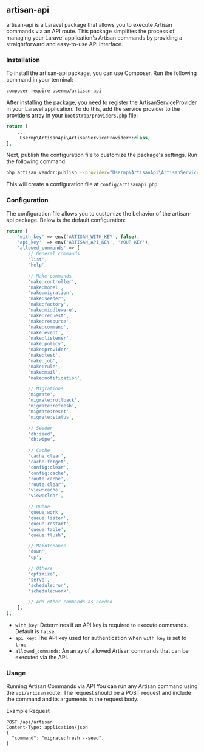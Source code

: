 ## artisan-api


artisan-api is a Laravel package that allows you to execute Artisan commands via an API route. This package simplifies the process of managing your Laravel application's Artisan commands by providing a straightforward and easy-to-use API interface.

### Installation
To install the artisan-api package, you can use Composer. Run the following command in your terminal:

```bash
composer require usermp/artisan-api
```

After installing the package, you need to register the ArtisanServiceProvider in your Laravel application. To do this, add the service provider to the providers array in your ```bootstrap/providers.php``` file:

```php
return [
    ...
     Usermp\ArtisanApi\ArtisanServiceProvider::class,
],
```

Next, publish the configuration file to customize the package's settings. Run the following command:

```bash
php artisan vendor:publish --provider="Usermp\ArtisanApi\ArtisanServiceProvider" --tag="artisan-api-config"
```
This will create a configuration file at ```config/artisanapi.php```.

### Configuration
The configuration file allows you to customize the behavior of the artisan-api package. Below is the default configuration:

```php 
return [
    'with_key' => env('ARTISAN_WITH_KEY', false),
    'api_key'  => env('ARTISAN_API_KEY', 'YOUR KEY'),
    'allowed_commands' => [
        // General commands
        'list',
        'help',

        // Make commands
        'make:controller',
        'make:model',
        'make:migration',
        'make:seeder',
        'make:factory',
        'make:middleware',
        'make:request',
        'make:resource',
        'make:command',
        'make:event',
        'make:listener',
        'make:policy',
        'make:provider',
        'make:test',
        'make:job',
        'make:rule',
        'make:mail',
        'make:notification',

        // Migrations
        'migrate',
        'migrate:rollback',
        'migrate:refresh',
        'migrate:reset',
        'migrate:status',

        // Seeder
        'db:seed',
        'db:wipe',

        // Cache
        'cache:clear',
        'cache:forget',
        'config:clear',
        'config:cache',
        'route:cache',
        'route:clear',
        'view:cache',
        'view:clear',

        // Queue
        'queue:work',
        'queue:listen',
        'queue:restart',
        'queue:table',
        'queue:flush',

        // Maintenance
        'down',
        'up',

        // Others
        'optimize',
        'serve',
        'schedule:run',
        'schedule:work',

        // Add other commands as needed
    ],
];
```
- `with_key`: Determines if an API key is required to execute commands. Default is `false`.
- `api_key`: The API key used for authentication when `with_key` is set to `true`
- `allowed_commands`: An array of allowed Artisan commands that can be executed via the API.


### Usage

Running Artisan Commands via API
You can run any Artisan command using the ``` api/artisan ``` route. The request should be a POST request and include the command and its arguments in the request body.

Example Request
```http
POST /api/artisan
Content-Type: application/json
{
  "command": "migrate:fresh --seed",
}
```